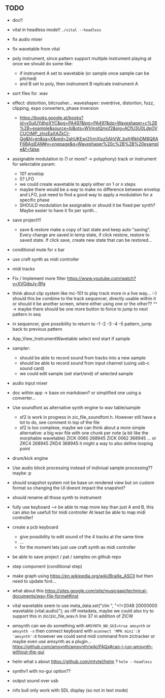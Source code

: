 ## TODO

- doc!!

- vital in headless mode!! `./vital --headless` 

- fix audio mixer
- fix wavetable from vital

- poly instrument, since pattern support multiple instrument playing at once
    we should do some like:
    - if instrument A set to wavetable (or sample once sample can be pitched)
    - and B set to poly, then instrument B replicate instrument A

- sort files for .wav

- effect: distortion, bitcrusher... waveshaper: overdrive, distortion, fuzz, clipping, expo converters, phase inversion
    - https://books.google.at/books?id=v0ulUYdhgXYC&pg=PA497&lpg=PA497&dq=Waveshaper+c%2B%2B+example&source=bl&ots=WVmstQmof2&sig=ACfU3U0LdpOVCUCtMP_zlnzEaXAZkCI-Qg&hl=en&sa=X&ved=2ahUKEwi31rmXisz5AhVW_bsIHRkhDM8Q6AF6BAgiEAM#v=onepage&q=Waveshaper%20c%2B%2B%20example&f=false
    
- assignable modulation to (1 or more? -> polyphony) track or instrument for selectable param:
    - 10? envelop 
    - 5? LFO
    - we could create wavetable to apply either on 1 or n steps
    - maybe there would be a way to make no difference between envelop and LFO, just need to find a good way to apply a modulation for a specific phase
    - SHOULD modulation be assignable or should it be fixed per synth? Maybe easier to have it fix per synth...

- save project!!!
    - save & restore
    make a copy of last state and keep auto "saving". Every change are saved in temp state, if click restore, restore to saved state.
    If click save, create new state that can be restored...

- conditional mute for x bar

- use craft synth as midi controller

- midi tracks

- Fix / Implement more filter https://www.youtube.com/watch?v=XVOdqJy-Rfg

- think about clip system like mc-101 to play track more in a live way... :-)
    should this be combine to the track sequencer, directly usable within it
    or should it be another screen, where either using one or the other?? ^^
    -> maybe there should be one more button to force to jump to next pattern in seq

- in sequencer, give possibility to return to -1 -2 -3 -4 -5 pattern, jump back to previous pattern

- App_View_InstrumentWavetable select end start if sample

- sampler:
    - should be able to record sound from tracks into a new sample
    - should be able to record sound from input channel (using usb-c sound card)
    - we could edit sample (set start/end) of selected sample

- audio input mixer

- doc within app
    -> base on markdown? or simplified one using a converter...

- Use soundfont as alternative synth engine to wav table/sample
    - sf2 is work in progress in zic_file_soundfont.h. However still have a lot to do, see comment in top of the file
    - sf2 is too complexe, maybe we can think about a more simple alternative: 
        a big wav file with one chunk per note (a bit like the morphable wavetable)
        ZICK 0060 268945
        ZICK 0062 368945
        ...
        or ZKC4 268945
           ZKD4 368945
        it might a way to also define looping point

- drum/kick engine

- Use audio block processing instead of indiviual sample processing?? maybe :p

- should snapshot system not be base on rendered view but on custom format so changing the UI doesnt impact the snapshot?

- should rename all those synth to instrument

- fully use keyboard --> be able to map more key than just A and B, this can also be usefull for midi controller
    At least be able to map midi controller!

- create a pcb keyboard
    - give possibility to edit sound of the 4 tracks at the same time
    - ...
    - for the moment lets just use craft synth as midi controller

- be able to save project / pat / samples on github repo

- step component (conditional step)

- make graph using https://en.wikipedia.org/wiki/Braille_ASCII but then need to update font...

- what about this https://sites.google.com/site/musicgapi/technical-documents/wav-file-format#inst

- vital wavetable seem to use meta_data.set("clm ", "<!>2048 20000000 wavetable (vital.audio)");
    as riff metadata, maybe we could also try to support this in zic/zic_file_wav.h line 37
    in addition of ZICW

- amsynth
  can we do something with `AMSYNTH_NO_GUI=true amsynth` or `amsynth -x`
  then connect keyboard with `aconnect 'MPK mini':0 'amsynth':0`
  however we could send midi command from zictracker or maybe even use amsynth as a plugin...
  https://github.com/amsynth/amsynth/wiki/FAQs#can-i-run-amsynth-without-the-gui

- helm what s about https://github.com/mtytel/helm ? `helm --headless`

- synthv1 with no-gui option??

- output sound over usb

- info bull 
    only work with SDL display (so not in text mode)
